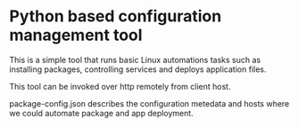 # Python based configuration management tool

This is a simple tool that runs basic Linux automations tasks such as installing packages, controlling services and deploys application files.

This tool can be invoked over http remotely from client host. 

package-config.json describes the configuration metedata and hosts where we could automate package and app deployment.

